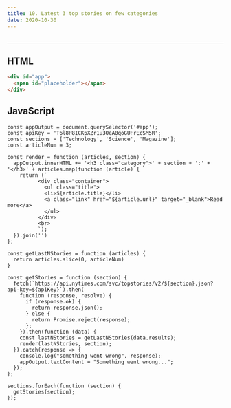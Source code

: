 ```yaml
---
title: 10. Latest 3 top stories on few categories
date: 2020-10-30
---
```


<div class="output-container">

  <style type="text/css">
    #app {
      margin-top: 10px;
    }

    .article-entry ul, .article-entry ol, .article-entry dl {
      margin-top: 0;
    }

    .category {
      margin-top: 10px;
    }

    .title {
      margin-top: 0;
      margin-bottom: 0;
    }

    .container {
      display: flex;
      flex-direction: column;
      max-height: 45px;
    }

    .details {
      margin-bottom: 0;
    }

    .link {
      text-decoration: none;
      color: white;
      max-width: 80px;
    }

    .link:hover {
      text-decoration: underline;
    }
  </style>

  <div id="app"></div>

  <script>
  const appOutput = document.querySelector('#app');
  const apiKey = 'T6l8P8ICK6XZr1u3OeA0qoGUFrEcSM5R';
  const sections = ['Technology', 'Science', 'Magazine'];
  const articleNum = 3;

  const render = function (articles, section) {
    appOutput.innerHTML += '<h3 class="category">' + section + ':' + '</h3>' + articles.map(function (article) {
      return (`
            <div class="container">
              <ul class="title">
              <li>${article.title}</li>
              <a class="link" href="${article.url}" target="_blank">Read more</a>
              </ul>
            </div>
            <br>
            `);
    }).join('')
  };

  const getLastNStories = function (articles) {
    return articles.slice(0, articleNum)
  }

  const getStories = function (section) {
    fetch(`https://api.nytimes.com/svc/topstories/v2/${section}.json?api-key=${apiKey}`).then(
      function (response, resolve) {
        if (response.ok) {
          return response.json();
        } else {
          return Promise.reject(response);
        };
      }).then(function (data) {
      const lastNStories = getLastNStories(data.results);
      render(lastNStories, section);
    }).catch(response => {
      console.log("something went wrong", response);
      appOutput.textContent = "Something went wrong...";
    });
  };

  sections.forEach(function (section) {
    getStories(section);
  });
  </script>

</div>

<div class="html-container" style="border-top: .5px solid grey; margin-top: 30px;">

## HTML

```HTML
<div id="app">
  <span id="placeholder"></span>
</div>
```

</div>
<div class="js-container">

## JavaScript

```JS
const appOutput = document.querySelector('#app');
const apiKey = 'T6l8P8ICK6XZr1u3OeA0qoGUFrEcSM5R';
const sections = ['Technology', 'Science', 'Magazine'];
const articleNum = 3;

const render = function (articles, section) {
  appOutput.innerHTML += '<h3 class="category">' + section + ':' + '</h3>' + articles.map(function (article) {
    return (`
          <div class="container">
            <ul class="title">
            <li>${article.title}</li>
            <a class="link" href="${article.url}" target="_blank">Read more</a>
            </ul>
          </div>
          <br>
          `);
  }).join('')
};

const getLastNStories = function (articles) {
  return articles.slice(0, articleNum)
}

const getStories = function (section) {
  fetch(`https://api.nytimes.com/svc/topstories/v2/${section}.json?api-key=${apiKey}`).then(
    function (response, resolve) {
      if (response.ok) {
        return response.json();
      } else {
        return Promise.reject(response);
      };
    }).then(function (data) {
    const lastNStories = getLastNStories(data.results);
    render(lastNStories, section);
  }).catch(response => {
    console.log("something went wrong", response);
    appOutput.textContent = "Something went wrong...";
  });
};

sections.forEach(function (section) {
  getStories(section);
});
```

</dvi>
